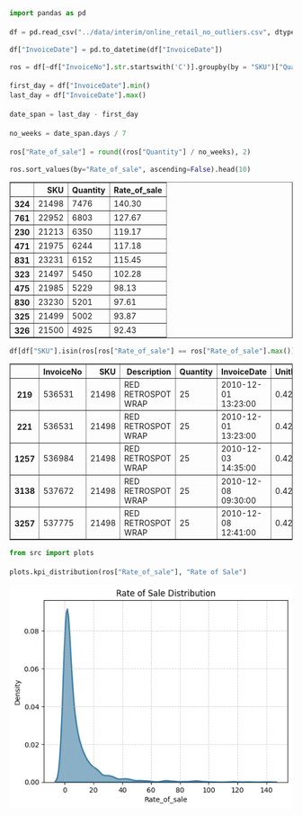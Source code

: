 ```python
import pandas as pd

df = pd.read_csv("../data/interim/online_retail_no_outliers.csv", dtype = {"InvoiceNo": str})
```


```python
df["InvoiceDate"] = pd.to_datetime(df["InvoiceDate"]) 
```


```python
ros = df[~df["InvoiceNo"].str.startswith('C')].groupby(by = "SKU")["Quantity"].sum().reset_index()

first_day = df["InvoiceDate"].min()
last_day = df["InvoiceDate"].max()

date_span = last_day - first_day

no_weeks = date_span.days / 7

ros["Rate_of_sale"] = round((ros["Quantity"] / no_weeks), 2)
```


```python
ros.sort_values(by="Rate_of_sale", ascending=False).head(10)
```




<div>
<style scoped>
    .dataframe tbody tr th:only-of-type {
        vertical-align: middle;
    }

    .dataframe tbody tr th {
        vertical-align: top;
    }

    .dataframe thead th {
        text-align: right;
    }
</style>
<table border="1" class="dataframe">
  <thead>
    <tr style="text-align: right;">
      <th></th>
      <th>SKU</th>
      <th>Quantity</th>
      <th>Rate_of_sale</th>
    </tr>
  </thead>
  <tbody>
    <tr>
      <th>324</th>
      <td>21498</td>
      <td>7476</td>
      <td>140.30</td>
    </tr>
    <tr>
      <th>761</th>
      <td>22952</td>
      <td>6803</td>
      <td>127.67</td>
    </tr>
    <tr>
      <th>230</th>
      <td>21213</td>
      <td>6350</td>
      <td>119.17</td>
    </tr>
    <tr>
      <th>471</th>
      <td>21975</td>
      <td>6244</td>
      <td>117.18</td>
    </tr>
    <tr>
      <th>831</th>
      <td>23231</td>
      <td>6152</td>
      <td>115.45</td>
    </tr>
    <tr>
      <th>323</th>
      <td>21497</td>
      <td>5450</td>
      <td>102.28</td>
    </tr>
    <tr>
      <th>475</th>
      <td>21985</td>
      <td>5229</td>
      <td>98.13</td>
    </tr>
    <tr>
      <th>830</th>
      <td>23230</td>
      <td>5201</td>
      <td>97.61</td>
    </tr>
    <tr>
      <th>325</th>
      <td>21499</td>
      <td>5002</td>
      <td>93.87</td>
    </tr>
    <tr>
      <th>326</th>
      <td>21500</td>
      <td>4925</td>
      <td>92.43</td>
    </tr>
  </tbody>
</table>
</div>




```python
df[df["SKU"].isin(ros[ros["Rate_of_sale"] == ros["Rate_of_sale"].max()]["SKU"])].head()
```




<div>
<style scoped>
    .dataframe tbody tr th:only-of-type {
        vertical-align: middle;
    }

    .dataframe tbody tr th {
        vertical-align: top;
    }

    .dataframe thead th {
        text-align: right;
    }
</style>
<table border="1" class="dataframe">
  <thead>
    <tr style="text-align: right;">
      <th></th>
      <th>InvoiceNo</th>
      <th>SKU</th>
      <th>Description</th>
      <th>Quantity</th>
      <th>InvoiceDate</th>
      <th>UnitPrice</th>
      <th>CustomerID</th>
      <th>Country</th>
    </tr>
  </thead>
  <tbody>
    <tr>
      <th>219</th>
      <td>536531</td>
      <td>21498</td>
      <td>RED RETROSPOT WRAP</td>
      <td>25</td>
      <td>2010-12-01 13:23:00</td>
      <td>0.42</td>
      <td>15485.0</td>
      <td>United Kingdom</td>
    </tr>
    <tr>
      <th>221</th>
      <td>536531</td>
      <td>21498</td>
      <td>RED RETROSPOT WRAP</td>
      <td>25</td>
      <td>2010-12-01 13:23:00</td>
      <td>0.42</td>
      <td>15485.0</td>
      <td>United Kingdom</td>
    </tr>
    <tr>
      <th>1257</th>
      <td>536984</td>
      <td>21498</td>
      <td>RED RETROSPOT WRAP</td>
      <td>25</td>
      <td>2010-12-03 14:35:00</td>
      <td>0.42</td>
      <td>17841.0</td>
      <td>United Kingdom</td>
    </tr>
    <tr>
      <th>3138</th>
      <td>537672</td>
      <td>21498</td>
      <td>RED RETROSPOT WRAP</td>
      <td>25</td>
      <td>2010-12-08 09:30:00</td>
      <td>0.42</td>
      <td>13050.0</td>
      <td>United Kingdom</td>
    </tr>
    <tr>
      <th>3257</th>
      <td>537775</td>
      <td>21498</td>
      <td>RED RETROSPOT WRAP</td>
      <td>25</td>
      <td>2010-12-08 12:41:00</td>
      <td>0.42</td>
      <td>17722.0</td>
      <td>United Kingdom</td>
    </tr>
  </tbody>
</table>
</div>




```python
from src import plots

plots.kpi_distribution(ros["Rate_of_sale"], "Rate of Sale")
```


    
![png](0.4-EDA-%26-visualizations_files/0.4-EDA-%26-visualizations_5_0.png)
    


